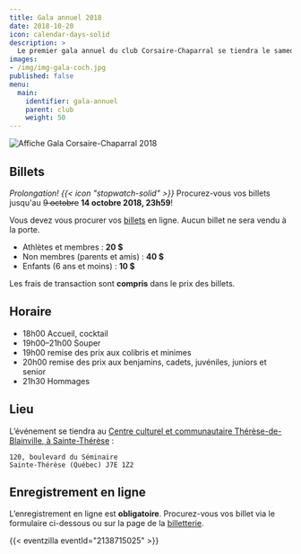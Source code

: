 ```yaml
---
title: Gala annuel 2018
date: 2018-10-20
icon: calendar-days-solid
description: >
  Le premier gala annuel du club Corsaire-Chaparral se tiendra le samedi 20 octobre 2018 au Centre culturel et communautaire Thérèse-de-Blainville.
images:
- /img/img-gala-coch.jpg
published: false
menu:
  main:
    identifier: gala-annuel
    parent: club
    weight: 50
---
```


![Affiche Gala Corsaire-Chaparral 2018](https://campagnes.corsaire-chaparral.org/asset/3:affiche-gala-2018)

## Billets

<em class="badge badge-primary">Prolongation! {{< icon "stopwatch-solid" >}}</em> Procurez-vous vos billets jusqu'au ~~9 octobre~~ **14 octobre 2018, 23h59**!

Vous devez vous procurer vos [billets](https://events.eventzilla.net/e/gala-annuel-coch-2018-2138715025) en ligne. Aucun billet ne sera vendu à la porte.

* Athlètes et membres : **20 $**
* Non membres (parents et amis) : **40 $**
* Enfants (6 ans et moins) : **10 $**

Les frais de transaction sont **compris** dans le prix des billets.

## Horaire

* 18h00 Accueil, cocktail
* 19h00–21h00 Souper
* 19h00 remise des prix aux colibris et minimes
* 20h00 remise des prix aux benjamins, cadets, juvéniles, juniors et senior
* 21h30 Hommages

## Lieu

L’événement se tiendra au [Centre culturel et communautaire Thérèse-de-Blainville, à Sainte-Thérèse](http://www.ccctb.ca/#nous-joindre) :

```
120, boulevard du Séminaire
Sainte-Thérèse (Québec) J7E 1Z2
```

## Enregistrement en ligne

L’enregistrement en ligne est **obligatoire**. Procurez-vous vos billet via le formulaire ci-dessous ou sur la page de la [billetterie](https://events.eventzilla.net/e/gala-annuel-coch-2018-2138715025).

{{< eventzilla eventId="2138715025" >}}

